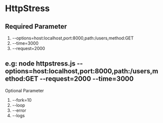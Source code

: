 # HttpStress

Required Parameter
--------------------------------------------------
1. --options=host:localhost,port:8000,path:/users,method:GET
2. --time=3000
3. --request=2000

e.g: node httpstress.js --options=host:localhost,port:8000,path:/users,method:GET --request=2000 --time=3000
--------------------------------------------------
Optional Parameter
1. --fork=10
2. --loop
3. --error
4. --logs
